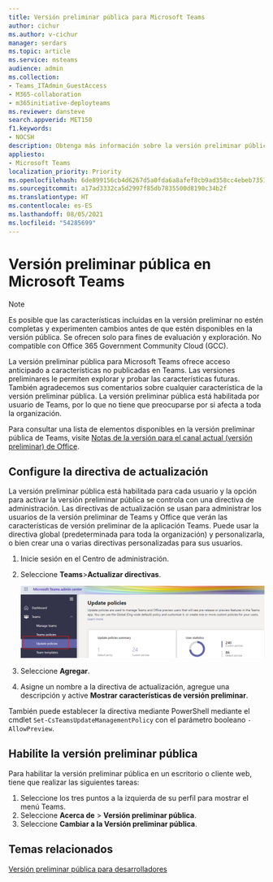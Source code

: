 ```yaml
---
title: Versión preliminar pública para Microsoft Teams
author: cichur
ms.author: v-cichur
manager: serdars
ms.topic: article
ms.service: msteams
audience: admin
ms.collection:
- Teams_ITAdmin_GuestAccess
- M365-collaboration
- m365initiative-deployteams
ms.reviewer: dansteve
search.appverid: MET150
f1.keywords:
- NOCSH
description: Obtenga más información sobre la versión preliminar pública en Microsoft Teams. Pruebe nuevas características y envíe sus comentarios.
appliesto:
- Microsoft Teams
localization_priority: Priority
ms.openlocfilehash: 6de899156cb4d6267d5a0fda6a8afef8cb9ad358cc4ebeb73514b276abdb817b
ms.sourcegitcommit: a17ad3332ca5d2997f85db7835500d8190c34b2f
ms.translationtype: HT
ms.contentlocale: es-ES
ms.lasthandoff: 08/05/2021
ms.locfileid: "54285699"
---
```

# <a name="microsoft-teams-public-preview"></a>Versión preliminar pública en Microsoft Teams

> [!NOTE]
> Es posible que las características incluidas en la versión preliminar no estén completas y experimenten cambios antes de que estén disponibles en la versión pública. Se ofrecen solo para fines de evaluación y exploración. No compatible con Office 365 Government Community Cloud (GCC).

La versión preliminar pública para Microsoft Teams ofrece acceso anticipado a características no publicadas en Teams. Las versiones preliminares le permiten explorar y probar las características futuras. También agradecemos sus comentarios sobre cualquier característica de la versión preliminar pública. La versión preliminar pública está habilitada por usuario de Teams, por lo que no tiene que preocuparse por si afecta a toda la organización.

Para consultar una lista de elementos disponibles en la versión preliminar pública de Teams, visite [Notas de la versión para el canal actual (versión preliminar) de Office](/officeupdates/current-channel-preview).

## <a name="set-the-update-policy"></a>Configure la directiva de actualización

La versión preliminar pública está habilitada para cada usuario y la opción para activar la versión preliminar pública se controla con una directiva de administración. Las directivas de actualización se usan para administrar los usuarios de la versión preliminar de Teams y Office que verán las características de versión preliminar de la aplicación Teams. Puede usar la directiva global (predeterminada para toda la organización) y personalizarla, o bien crear una o varias directivas personalizadas para sus usuarios.

1. Inicie sesión en el Centro de administración.
2. Seleccione **Teams**>**Actualizar directivas**.

   ![Seleccione la opción Actualizar directivas](media/updatePolicies.png)

3. Seleccione **Agregar**.
4. Asigne un nombre a la directiva de actualización, agregue una descripción y active **Mostrar características de versión preliminar**.

También puede establecer la directiva mediante PowerShell mediante el cmdlet `Set-CsTeamsUpdateManagementPolicy` con el parámetro booleano `-AllowPreview`.

## <a name="enable-public-preview"></a>Habilite la versión preliminar pública

Para habilitar la versión preliminar pública en un escritorio o cliente web, tiene que realizar las siguientes tareas:

1. Seleccione los tres puntos a la izquierda de su perfil para mostrar el menú Teams.
2. Seleccione **Acerca de** > **Versión preliminar pública**.
3. Seleccione **Cambiar a la Versión preliminar pública**.

## <a name="related-topics"></a>Temas relacionados

[Versión preliminar pública para desarrolladores](/microsoftteams/platform/resources/dev-preview/developer-preview-intro)

